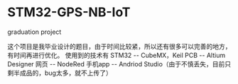 # STM32-GPS-NB-IoT
graduation project

这个项目是我毕业设计的题目，由于时间比较紧，所以还有很多可以完善的地方，有时间再进行优化。
使用到的技术有
STM32 -- CubeMX，Keil
PCB -- Altium Designer
网页 -- NodeRed
手机app -- Andriod Studio（由于不慎丢失，目前只剩半成品的，bug太多，就不上传了）

